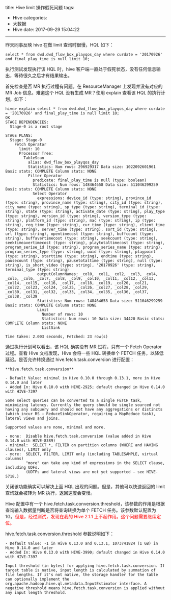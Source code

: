 title: Hive limit 操作假死问题
tags:
  - Hive
categories:
  - 大数据
  - Hive
date: 2017-09-29 15:04:22
---


昨天同事反映 hive 在做 limit 查询时很慢，HQL 如下：

    select * from dwd.dwd_flow_box_playqos_day where curdate = '20170926' and final_play_time is null limit 10;
    
执行测试发现执行该 HQL 时，hive 客户端一直处于假死状态，没有任何信息输出，等待很久之后才有结果输出。

<!-- more -->

首先检查是否 MR 执行过程有问题。在 ResourceManager 上发现并没有对应的 MR Job 信息。难道这个 HQL 没有生成 MR？使用 explain 查看该 HQL 的执行计划，如下：

    hive> explain select * from dwd.dwd_flow_box_playqos_day where curdate = '20170926' and final_play_time is null limit 10;
    OK
    STAGE DEPENDENCIES:
      Stage-0 is a root stage
    
    STAGE PLANS:
      Stage: Stage-0
        Fetch Operator
          limit: 10
          Processor Tree:
            TableScan
              alias: dwd_flow_box_playqos_day
              Statistics: Num rows: 296929317 Data size: 1022092601961 Basic stats: COMPLETE Column stats: NONE
              Filter Operator
                predicate: final_play_time is null (type: boolean)
                Statistics: Num rows: 148464658 Data size: 511046299259 Basic stats: COMPLETE Column stats: NONE
                Select Operator
                  expressions: device_id (type: string), province_id (type: string), province_name (type: string), city_id (type: string), city_name (type: string), sp_type (type: string), terminal_id (type: string), state (type: string), activate_date (type: string), play_type (type: string), version_id (type: string), version_type (type: string), platform_id (type: string), mac (type: string), ip (type: string), req_time (type: string), cur_time (type: string), client_time (type: string), server_time (type: string), sort_id (type: string), url (type: string), opentimecost (type: string), buffcount (type: string), buffavertimecost (type: string), seekcount (type: string), seektimeavertimecost (type: string), playtotaltimecost (type: string), program_serise_id (type: string), program_series_name (type: string), program_series_type (type: string), uuid (type: string), playpoint (type: string), starttime (type: string), endtime (type: string), pausecount (type: string), pausetotaltime (type: string), null (type: string), is_short_video (type: string), '20170926' (type: string), terminal_type (type: string)
                  outputColumnNames: _col0, _col1, _col2, _col3, _col4, _col5, _col6, _col7, _col8, _col9, _col10, _col11, _col12, _col13, _col14, _col15, _col16, _col17, _col18, _col19, _col20, _col21, _col22, _col23, _col24, _col25, _col26, _col27, _col28, _col29, _col30, _col31, _col32, _col33, _col34, _col35, _col36, _col37, _col38, _col39
                  Statistics: Num rows: 148464658 Data size: 511046299259 Basic stats: COMPLETE Column stats: NONE
                  Limit
                    Number of rows: 10
                    Statistics: Num rows: 10 Data size: 34420 Basic stats: COMPLETE Column stats: NONE
                    ListSink
    
    Time taken: 2.003 seconds, Fetched: 23 row(s)
    
通过执行计划可以看出，该 HQL 确实没有 MR 过程，只有一个 Fetch Operator 过程。查看 Hive 文档发现，Hive 会将一些 HQL 转换单个 FETCH 任务，以降低延迟。是否允许转换通过 hive.fetch.task.conversion 进行配置：

    **hive.fetch.task.conversion**

    - Default Value: minimal in Hive 0.10.0 through 0.13.1, more in Hive 0.14.0 and later
    - Added In: Hive 0.10.0 with HIVE-2925; default changed in Hive 0.14.0 with HIVE-7397

    Some select queries can be converted to a single FETCH task, minimizing latency. Currently the query should be single sourced not having any subquery and should not have any aggregations or distincts (which incur RS – ReduceSinkOperator, requiring a MapReduce task), lateral views and joins.

    Supported values are none, minimal and more.

    - none:  Disable hive.fetch.task.conversion (value added in Hive 0.14.0 with HIVE-8389)
    - minimal:  SELECT *, FILTER on partition columns (WHERE and HAVING clauses), LIMIT only
    - more:  SELECT, FILTER, LIMIT only (including TABLESAMPLE, virtual columns)
             "more" can take any kind of expressions in the SELECT clause, including UDFs.
             (UDTFs and lateral views are not yet supported – see HIVE-5718.)

关闭该功能确实可以解决上面 HQL 出现的问题。但是，其他可以快速返回的 limit 查询就会被转为 MR 执行，返回速度会变慢。

Hive 配置中有一个 hive.fetch.task.conversion.threshold，该参数的作用是根据查询输入数据量判断是否将查询转换为单个 FETCH 任务。该参数默认配置为 1G。<span style="color:red;">但是，经过测试，发现在我的 Hive 2.1.1 上不起作用。这个问题需要继续定位。</span>

hive.fetch.task.conversion.threshold 参数说明如下：

    - Default Value: -1 in Hive 0.13.0 and 0.13.1, 1073741824 (1 GB) in Hive 0.14.0 and later 
    - Added In: Hive 0.13.0 with HIVE-3990; default changed in Hive 0.14.0 with HIVE-7397

    Input threshold (in bytes) for applying hive.fetch.task.conversion. If target table is native, input length is calculated by summation of file lengths. If it's not native, the storage handler for the table can optionally implement the org.apache.hadoop.hive.ql.metadata.InputEstimator interface. A negative threshold means hive.fetch.task.conversion is applied without any input length threshold.
